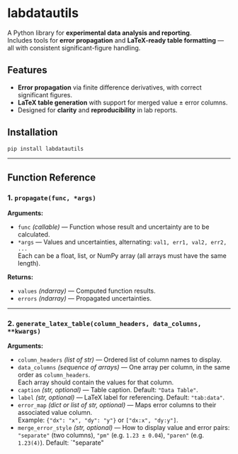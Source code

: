 # labdatautils

A Python library for **experimental data analysis and reporting**.  
Includes tools for **error propagation** and **LaTeX-ready table formatting** — all with consistent significant-figure handling.

## Features

- **Error propagation** via finite difference derivatives, with correct significant figures.
- **LaTeX table generation** with support for merged value ± error columns.
- Designed for **clarity** and **reproducibility** in lab reports.

## Installation

```bash
pip install labdatautils
```
---

## Function Reference

### 1. `propagate(func, *args)`

**Arguments:**
- `func` *(callable)* — Function whose result and uncertainty are to be calculated.
- `*args` — Values and uncertainties, alternating: `val1, err1, val2, err2, ...`  
  Each can be a float, list, or NumPy array (all arrays must have the same length).

**Returns:**
- `values` *(ndarray)* — Computed function results.
- `errors` *(ndarray)* — Propagated uncertainties.

---

### 2. `generate_latex_table(column_headers, data_columns, **kwargs)`

**Arguments:**
- `column_headers` *(list of str)* — Ordered list of column names to display.
- `data_columns` *(sequence of arrays)* — One array per column, in the same order as `column_headers`.  
  Each array should contain the values for that column.
- `caption` *(str, optional)* — Table caption. Default: `"Data Table"`.
- `label` *(str, optional)* — LaTeX label for referencing. Default: `"tab:data"`.
- `error_map` *(dict or list of str, optional)* — Maps error columns to their associated value column.  
  Example: `{"dx": "x", "dy": "y"}` or `["dx:x", "dy:y"]`.
- `merge_error_style` *(str, optional)* — How to display value and error pairs:  
  `"separate"` (two columns), `"pm"` (e.g. `1.23 ± 0.04`), `"paren"` (e.g. `1.23(4)`). Default: `"separate"

